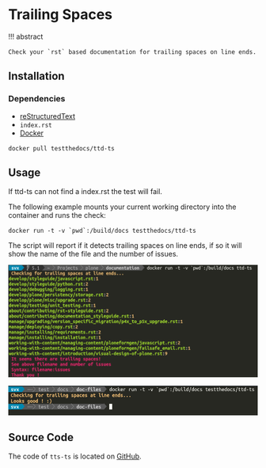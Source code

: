 # Trailing Spaces

!!! abstract

    Check your `rst` based documentation for trailing spaces on line ends.

## Installation

### Dependencies

- [reStructuredText](http://docutils.sourceforge.net/rst.html)
- `index.rst`
- [Docker](https://www.docker.com/)

```console
docker pull testthedocs/ttd-ts
```

## Usage

If ttd-ts can not find a index.rst the test will fail.

The following example mounts your current working directory into the container and runs the check:

```console
docker run -t -v `pwd`:/build/docs testthedocs/ttd-ts
```

The script will report if it detects trailing spaces on line ends, if so it will show the name of the file and the number of issues.

![Example with errors](images/ttd-ts-screen.png)

![Example with no errors](images/ttd-ts-ok.png)

## Source Code

The code of `tts-ts` is located on [GitHub](https://github.com/testthedocs/rakpart/tree/master/ttd-ts).
